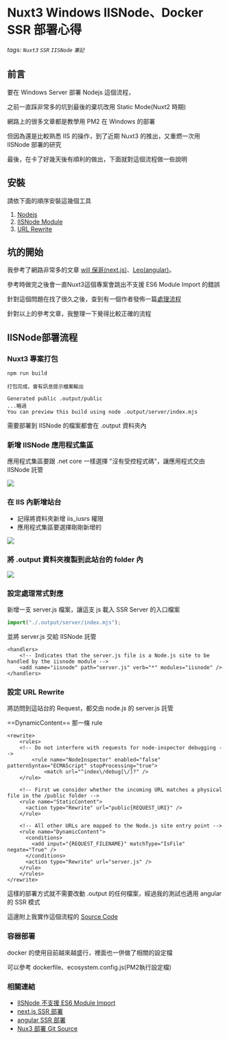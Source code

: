 # Nuxt3 Windows IISNode、Docker SSR 部署心得
###### tags: `Nuxt3` `SSR` `IISNode` `筆記`
## 前言
要在 Windows Server 部署 Nodejs 這個流程，

之前一直踩非常多的坑到最後的棄坑改用 Static Mode(Nuxt2 時期)

網路上的很多文章都是教學用 PM2 在 Windows 的部署

但因為還是比較熟悉 IIS 的操作，到了近期 Nuxt3 的推出，又重燃一次用 IISNode 部署的研究

最後，在卡了好幾天後有順利的做出，下面就對這個流程做一些說明

## 安裝
請依下面的順序安裝這幾個工具
1. [Nodejs](https://nodejs.org/en)
2. [IISNode Module](https://github.com/Azure/iisnode)
3. [URL Rewrite](https://iis-umbraco.azurewebsites.net/downloads/microsoft/url-rewrite)

## 坑的開始
我參考了網路非常多的文章 [will 保哥(next.js)](https://blog.miniasp.com/post/2023/03/26/How-to-deploy-Nextjs-to-Azure-Web-App-on-Windows)、[Leo(angular)](https://dotblogs.com.tw/Leo_CodeSpace/2020/07/24/172100)。

參考時做完之後會一直Nuxt3這個專案會跳出不支援 ES6 Module Import 的錯誤

針對這個問題在找了很久之後，查到有一個作者發佈一篇[處理流程](https://techcommunity.microsoft.com/t5/apps-on-azure-blog/supporting-es6-import-on-windows-app-service-node-js-iisnode/ba-p/3639037)

針對以上的參考文章，我整理一下覺得比較正確的流程


## IISNode部署流程
### Nuxt3 專案打包

```
npm run build

打包完成，會有訊息提示檔案輸出

Generated public .output/public
...略過
You can preview this build using node .output/server/index.mjs
```
需要部署到 IISNode 的檔案都會在 .output 資料夾內

### 新增 IISNode 應用程式集區
應用程式集區要跟 .net core 一樣選擇 "沒有受控程式碼"，讓應用程式交由 IISNode 託管

![](https://i.imgur.com/A15eu0d.png)


### 在 IIS 內新增站台
* 記得將資料夾新增 iis_iusrs 權限
* 應用程式集區要選擇剛剛新增的

![](https://i.imgur.com/iygbUZ9.png)


### 將 .output 資料夾複製到此站台的 folder 內
![](https://i.imgur.com/yakxgEI.png)

### 

### 設定處理常式對應

新增一支 server.js 檔案，讓這支 js 載入 SSR Server 的入口檔案
``` javascript
import("./.output/server/index.mjs");
```

並將 server.js 交給 IISNode 託管

``` web.config
<handlers>
    <!-- Indicates that the server.js file is a Node.js site to be handled by the iisnode module -->
    <add name="iisnode" path="server.js" verb="*" modules="iisnode" />
</handlers>
```

### 設定 URL Rewrite

將訪問到這站台的 Request，都交由 node.js 的 server.js 託管

==DynamicContent== 那一條 rule

``` web.config
<rewrite>
    <rules>
	<!-- Do not interfere with requests for node-inspector debugging -->
        <rule name="NodeInspector" enabled="false" patternSyntax="ECMAScript" stopProcessing="true">
            <match url="^index\/debug[\/]?" />
	</rule>

	<!-- First we consider whether the incoming URL matches a physical file in the /public folder -->
	<rule name="StaticContent">
	  <action type="Rewrite" url="public{REQUEST_URI}" />
	</rule>
  
	<!-- All other URLs are mapped to the Node.js site entry point -->
	<rule name="DynamicContent">
	  <conditions>
	    <add input="{REQUEST_FILENAME}" matchType="IsFile" negate="True" />
	  </conditions>
	  <action type="Rewrite" url="server.js" />
	</rule>
    </rules>
</rewrite>
```

這樣的部署方式就不需要改動 .output 的任何檔案，經過我的測試也適用 angular 的 SSR 模式

這邊附上我實作這個流程的 [Source Code](https://github.com/chinggo/IISNode-Nuxt3SSR)


### 容器部署
docker 的使用目前越來越盛行，裡面也一併做了相關的設定檔

可以參考 dockerfile、ecosystem.config.js(PM2執行設定檔)


### 相關連結
* [IISNode 不支援 ES6 Module Import](https://techcommunity.microsoft.com/t5/apps-on-azure-blog/supporting-es6-import-on-windows-app-service-node-js-iisnode/ba-p/3639037)
* [next.js SSR 部署](https://blog.miniasp.com/post/2023/03/26/How-to-deploy-Nextjs-to-Azure-Web-App-on-Windows)
* [angular SSR 部署](https://dotblogs.com.tw/Leo_CodeSpace/2020/07/24/172100)
* [Nux3 部署 Git Source](https://github.com/chinggo/IISNode-Nuxt3SSR)






